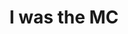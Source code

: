 ---
title: "I was the MC"

slug: "i-was-the-mc"
category: "I was the MC"
tags: ["protagonist mc", "villain ml", "bl"]
---